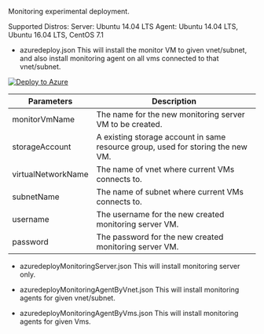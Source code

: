 Monitoring experimental deployment.

Supported Distros: 
Server: Ubuntu 14.04 LTS
Agent: Ubuntu 14.04 LTS, Ubuntu 16.04 LTS, CentOS 7.1

- azuredeploy.json
This will install the monitor VM to given vnet/subnet, and also install monitoring agent on all vms connected to that vnet/subnet.

[![Deploy to Azure](http://azuredeploy.net/deploybutton.png)](https://portal.azure.com/#create/Microsoft.Template/uri/https%3A%2F%2Fraw.githubusercontent.com%2Fkarataliu%2Fmonicake%2Fmaster%2Fazuredeploy.json)

| Parameters            | Description                                                                       |
| -------------         | -------------                                                                     |
| monitorVmName         | The name for the new monitoring server VM to be created.                          |
| storageAccount        | A existing storage account in same resource group, used for storing the new VM.   |
| virtualNetworkName    | The name of vnet where current VMs connects to.                                   |
| subnetName            | The name of subnet where current VMs connects to.                                 |
| username              | The username for the new created monitoring server VM.                            |
| password              | The password for the new created monitoring server VM.                            |



- azuredeployMonitoringServer.json
This will install monitoring server only.

- azuredeployMonitoringAgentByVnet.json
This will install monitoring agents for given vnet/subnet.

- azuredeployMonitoringAgentByVms.json
This will install monitoring agents for given Vms.





